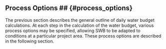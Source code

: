 ## Process Options ## {#process_options}

The previous section describes the general outline of daily water budget calculations. At each step in the calculation of the water budget, various process options may be specified, allowing SWB to be adapted to conditions at a particular project area. These process options are described in the following section.
